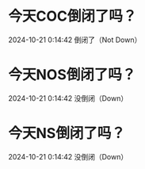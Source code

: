 # 今天COC倒闭了吗？

2024-10-21 0:14:42 倒闭了（Not Down）

# 今天NOS倒闭了吗？

2024-10-21 0:14:42 没倒闭（Down）

# 今天NS倒闭了吗？

2024-10-21 0:14:42 没倒闭（Down）


